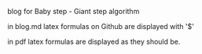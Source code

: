 blog for Baby step - Giant step algorithm

in blog.md latex formulas on Github are displayed with '$'

in pdf latex formulas are displayed as they should be.